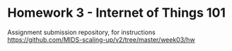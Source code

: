 # Homework 3 - Internet of Things 101

Assignment submission repository, for instructions https://github.com/MIDS-scaling-up/v2/tree/master/week03/hw


